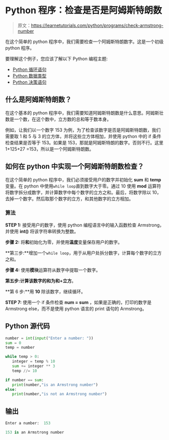 # Python 程序：检查是否是阿姆斯特朗数

> 原文：<https://learnetutorials.com/python/programs/check-armstrong-number>

在这个简单的 python 程序中，我们需要检查一个阿姆斯特朗数字。这是一个初级 python 程序。

要理解这个例子，您应该了解以下 Python 编程主题:

*   [Python 循环语句](../../python/python-loop-tutorials "Python loop statements")
*   [Python 数据类型](../../python/python-datatypes "Datatypes in Python")
*   [Python 决策语句](../../python/decision-making-statements "Python decision making statements")

## 什么是阿姆斯特朗数？

在这个基本的 python 程序中，我们需要知道阿姆斯特朗数是什么意思。阿姆斯壮数是一个数，在这个数中，立方数的总和等于数本身。

例如，让我们以一个数字 153 为例，为了检查该数字是否是阿姆斯特朗数，我们需要取 1 和 5 与 3 的立方体，并将这些立方体相加，并使用 python 中的 if 条件检查结果是否等于 153。如果是 153，那就是阿姆斯特朗的数字。否则不行。这里 1+125+27 =153，所以是一个阿姆斯特朗数。

## 如何在 python 中实现一个阿姆斯特朗数检查？

在这个简单的 python 程序中，我们必须接受用户的数字并初始化 **sum** 和 **temp** 变量。在 python 中使用`while loop`直到数字大于零。通过 10 使用 **mod** 运算符将数字拆分成数字，并计算数字中每个数字的立方之和。最后，将数字除以 10，去掉一个数字。然后取那个数字的立方，和其他数字的立方相加。

### 算法

**STEP 1:** 接受用户的数字，使用 python 编程语言中的输入函数检查 Armstrong，并使用 **int()** 将该字符串转换为整数。

**步骤 2:** 将**和**初始化为零，并使用**温度**变量保存用户的数字。

**第三步:**增加一个`while loop`，用于从用户处拆分数字，计算每个数字的立方之和。

**步骤 4:** 使用**模块**运算符从数字中提取一个数字。

**第五步:**计算该数字的和为**和+立方**。

**第 6 步:**用 **10** 除该数字，继续循环。

**STEP 7:** 使用一个 if 条件检查 **num = sum** ，如果是正确的，打印的数字是 Armstrong else，而不是使用 python 语言的 print 语句的 Armstrong。

## Python 源代码

```py
number = int(input("Enter a number: "))  
sum = 0  
temp = number  

while temp > 0:  
   integer = temp % 10   
   sum += integer ** 3  
   temp //= 10  

if number == sum:  
   print(number,"is an Armstrong number")  
else:  
   print(number,"is not an Armstrong number") 

```

## 输出

```py
Enter a number:  153

153 is an Armstrong number 
```